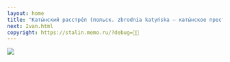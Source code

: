 ```yaml
---
layout: home
title: "Каты́нский расстре́л (польск. zbrodnia katyńska — каты́нское преступле́ние) — военное преступление, массовые убийства польских граждан, в основном пленных офицеров польской армии, осуществлённые весной 1940 года. Расстрелы производились по решению специальной «тройки» НКВД СССР в соответствии с постановлением Политбюро ЦК ВКП(б) от 5 марта 1940 года; расстреляно было 21 857 человек."
next: Ivan.html
copyright: https://stalin.memo.ru/?debug=🏳️‍🌈
---
```


[![](https://thepiratecircus.com/%D0%93%D0%BE%D0%B2%D0%BE%D1%80%D0%B8%D1%82-%D1%80%D0%B0%D0%B4%D0%B8%D0%BE-%D0%A1%D0%92%D0%9E%D0%91%D0%9E%D0%94%D0%90.jpg)](xxx1939.html)
